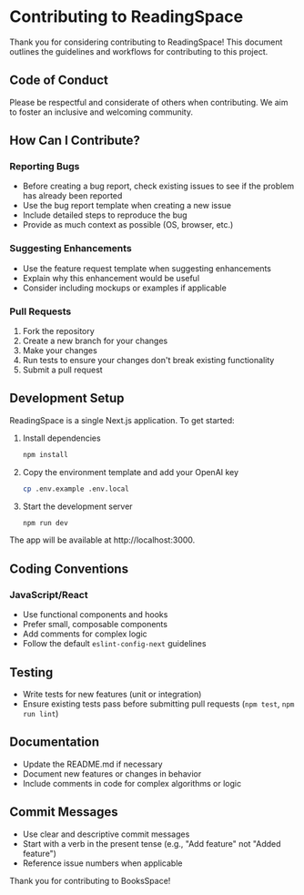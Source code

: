 # Contributing to ReadingSpace

Thank you for considering contributing to ReadingSpace! This document outlines the guidelines and workflows for contributing to this project.

## Code of Conduct

Please be respectful and considerate of others when contributing. We aim to foster an inclusive and welcoming community.

## How Can I Contribute?

### Reporting Bugs

- Before creating a bug report, check existing issues to see if the problem has already been reported
- Use the bug report template when creating a new issue
- Include detailed steps to reproduce the bug
- Provide as much context as possible (OS, browser, etc.)

### Suggesting Enhancements

- Use the feature request template when suggesting enhancements
- Explain why this enhancement would be useful
- Consider including mockups or examples if applicable

### Pull Requests

1. Fork the repository
2. Create a new branch for your changes
3. Make your changes
4. Run tests to ensure your changes don't break existing functionality
5. Submit a pull request

## Development Setup

ReadingSpace is a single Next.js application. To get started:

1. Install dependencies
   ```bash
   npm install
   ```

2. Copy the environment template and add your OpenAI key
   ```bash
   cp .env.example .env.local
   ```

3. Start the development server
   ```bash
   npm run dev
   ```

The app will be available at http://localhost:3000.

## Coding Conventions

### JavaScript/React

- Use functional components and hooks
- Prefer small, composable components
- Add comments for complex logic
- Follow the default `eslint-config-next` guidelines

## Testing

- Write tests for new features (unit or integration)
- Ensure existing tests pass before submitting pull requests (`npm test`, `npm run lint`)

## Documentation

- Update the README.md if necessary
- Document new features or changes in behavior
- Include comments in code for complex algorithms or logic

## Commit Messages

- Use clear and descriptive commit messages
- Start with a verb in the present tense (e.g., "Add feature" not "Added feature")
- Reference issue numbers when applicable

Thank you for contributing to BooksSpace! 
